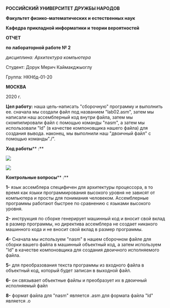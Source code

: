 **РОССИЙСКИЙ УНИВЕРСИТЕТ ДРУЖБЫ НАРОДОВ**

**Факультет физико-математических и естественных наук**

**Кафедра прикладной информатики и теории вероятностей**

**ОТЧЕТ**

**по лабораторной работе № 2**

_дисциплина: Архитектура компьютера_

Студент: Дорук Мерич Каймакджыоглу

Группа: НКНбд-01-20

**МОСКВА**

2020 г.

**Цел работу:** наша цель-написать &quot;сборочную&quot; программу и выполнить ее. сначала мы создали файл под названием &quot;lab02.asm&quot;, затем мы написали наш ассемблерный код внутри файла, затем мы скомпилировали файл с помощью команды &quot;nasm&quot;, а затем мы использовали &quot;ld&quot; (в качестве компоновщика нашего файла) для создания вывода. наконец, мы выполнили наш &quot;двоичный файл&quot; с помощью команды&quot;./&quot;.

**Ход работы**** :**

![](https://github.com/dorukme123/Computer-Architecture-Class/blob/main/Лаб-02/images/comp%202.1.png)

![](https://github.com/dorukme123/Computer-Architecture-Class/blob/main/Лаб-02/images/comp%202.2a.png)

**Контрольные вопросы**** :**

**1-** язык ассемблера специфичен для архитектуры процессора, в то время как языки программирования высокого уровня не зависят от компьютера и просты для понимания человеком. Ассемблерные программы работают быстрее по сравнению с языками высокого уровня.

**2-** инструкция по сборке генерирует машинный код и вносит свой вклад в размер программы, но директива ассемблера не создает никакого машинного кода и не вносит свой вклад в размер программы.

**4-** Сначала мы используем &quot;nasm&quot; в нашем сборочном файле для сборки вашего файла в машинный объектный код, а затем используем &quot;ld&quot; в качестве компоновщика для создания двоичного исполняемого файла.

**5-** для преобразования текста программы из входного файла в объектный код, который будет записан в выходной файл.

**6-** он связывает объектные файлы и преобразует их в двоичный исполняемый файл

**8-** формат файла для &quot;nasm&quot; является .asm для формата файла &quot;ld&quot; является .o
